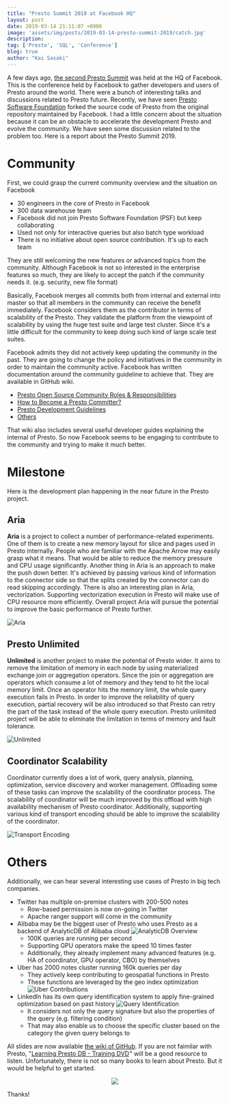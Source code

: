 ```yaml
---
title: "Presto Summit 2019 at Facebook HQ"
layout: post
date: 2019-03-14 21:11:07 +0900
image: 'assets/img/posts/2019-03-14-presto-summit-2019/catch.jpg'
description:
tag: ['Presto', 'SQL', 'Conference']
blog: true
author: "Kai Sasaki"
---
```


A few days ago, [the second Presto Summit](https://www.eventbrite.com/e/presto-summit-tickets-57146078459#) was held at the HQ of Facebook. This is the conference held by Facebook to gather developers and users of Presto around the world. There were a bunch of interesting talks and discussions related to Presto future. Recently, we have seen [Presto Software Foundation](https://prestosql.io/foundation.html) forked the source code of Presto from the original repository maintained by Facebook. I had a little concern about the situation because it can be an obstacle to accelerate the development Presto and evolve the community. We have seen some discussion related to the problem too. Here is a report about the Presto Summit 2019.

# Community

First, we could grasp the current community overview and the situation on Facebook

- 30 engineers in the core of Presto in Facebook
- 300 data warehouse team 
- Facebook did not join Presto Software Foundation (PSF) but keep collaborating
- Used not only for interactive queries but also batch type workload
- There is no initiative about open source contribution. It's up to each team

They are still welcoming the new features or advanced topics from the community. Although Facebook is not so interested in the enterprise features so much, they are likely to accept the patch if the community needs it. (e.g. security, new file format)

Basically, Facebook merges all commits both from internal and external into master so that all members in the community can receive the benefit immediately. Facebook considers them as the contributor in terms of scalability of the Presto. They validate the platform from the viewpoint of scalability by using the huge test suite and large test cluster. Since it's a little difficult for the community to keep doing such kind of large scale test suites. 

Facebook admits they did not actively keep updating the community in the past. They are going to change the policy and initiatives in the community in order to maintain the community active. Facebook has written documentation around the community guideline to achieve that. They are available in GitHub wiki.

- [Presto Open Source Community Roles & Responsibilities](https://github.com/prestodb/presto/wiki/Presto-Open-Source-Community-Roles-&-Responsibilities)
- [How to Become a Presto Committer?](https://github.com/prestodb/presto/wiki/How-to-become-a-Presto-committer%3F)
- [Presto Development Guidelines](https://github.com/prestodb/presto/wiki/Presto-Development-Guidelines)
- [Others](https://github.com/prestodb/presto/wiki)

That wiki also includes several useful developer guides explaining the internal of Presto. So now Facebook seems to be engaging to contribute to the community and trying to make it much better.

# Milestone

Here is the development plan happening in the near future in the Presto project.

## Aria

**Aria** is a project to collect a number of performance-related experiments. One of them is to create a new memory layout for slice and pages used in Presto internally. People who are familiar with the Apache Arrow may easily grasp what it means. That would be able to reduce the memory pressure and CPU usage significantly. Another thing in Aria is an approach to make the push down better. It's achieved by passing various kind of information to the connector side so that the splits created by the connector can do read skipping accordingly. There is also an interesting plan in Aria, vectorization. Supporting vectorization execution in Presto will make use of CPU resource more efficiently. Overall project Aria will pursue the potential to improve the basic performance of Presto further. 

![Aria](assets/img/posts/2019-03-14-presto-summit-2019/aria.png)

## Presto Unlimited

**Unlimited** is another project to make the potential of Presto wider. It aims to remove the limitation of memory in each node by using materialized exchange join or aggregation operators. Since the join or aggregation are operators which consume a lot of memory and they tend to hit the local memory limit. Once an operator hits the memory limit, the whole query execution fails in Presto. In order to improve the reliability of query execution, partial recovery will be also introduced so that Presto can retry the part of the task instead of the whole query execution. Presto unlimited project will be able to eliminate the limitation in terms of memory and fault tolerance. 

![Unlimited](assets/img/posts/2019-03-14-presto-summit-2019/unlimited.png)

## Coordinator Scalability

Coordinator currently does a lot of work, query analysis, planning, optimization, service discovery and worker management. Offloading some of these tasks can improve the scalability of the coordinator process. The scalability of coordinator will be much improved by this offload with high availability mechanism of Presto coordinator. Additionally, supporting various kind of transport encoding should be able to improve the scalability of the coordinator.

![Transport Encoding](assets/img/posts/2019-03-14-presto-summit-2019/transport-encoding.png)


# Others

Additionally, we can hear several interesting use cases of Presto in big tech companies. 

- Twitter has multiple on-premise clusters with 200-500 notes
  - Row-based permission is now on-going in Twitter
  - Apache ranger support will come in the community
- Alibaba may be the biggest user of Presto who uses Presto as a backend of AnalyticDB of Alibaba cloud
![AnalyticDB Overview](assets/img/posts/2019-03-14-presto-summit-2019/analyticdb-overview.png)
  - 100K queries are running per second
  - Supporting GPU operators make the speed 10 times faster
  - Additionally, they already implement many advanced features (e.g. HA of coordinator, GPU operator, CBO) by themselves
- Uber has 2000 notes cluster running 160k queries per day
  - They actively keep contributing to geospatial functions in Presto
  - These functions are leveraged by the geo index optimization
  ![Uber Contributions](assets/img/posts/2019-03-14-presto-summit-2019/user-contributions.png)
- LinkedIn has its own query identification system to apply fine-grained optimization based on past history
  ![Query Identification](assets/img/posts/2019-03-14-presto-summit-2019/query-identification.png)
  - It considers not only the query signature but also the properties of the query (e.g. filtering condition)
  - That may also enable us to choose the specific cluster based on the category the given query belongs to

All slides are now available [the wiki of GitHub](https://github.com/prestodb/presto/wiki/Presto-Summit-2019). If you are not faimilar with Presto, "<a target="_blank" href="https://www.amazon.com/gp/product/B01MSW6BZT/ref=as_li_tl?ie=UTF8&camp=1789&creative=9325&creativeASIN=B01MSW6BZT&linkCode=as2&tag=lewuathe-20&linkId=f11dc25618daac5f54274f6b39509e6f">Learning Presto DB - Training DVD</a><img src="//ir-na.amazon-adsystem.com/e/ir?t=lewuathe-20&l=am2&o=1&a=B01MSW6BZT" width="1" height="1" border="0" alt="" style="border:none !important; margin:0px !important;" />" will be a good resource to listen. Unfortunately, there is not so many books to learn about Presto. But it would be helpful to get started. 

<div style='text-align:center'>
<a target="_blank"  href="https://www.amazon.com/gp/product/B01MSW6BZT/ref=as_li_tl?ie=UTF8&camp=1789&creative=9325&creativeASIN=B01MSW6BZT&linkCode=as2&tag=lewuathe-20&linkId=1887279ea72730c3245dd9d5bc0576f5"><img border="0" src="//ws-na.amazon-adsystem.com/widgets/q?_encoding=UTF8&MarketPlace=US&ASIN=B01MSW6BZT&ServiceVersion=20070822&ID=AsinImage&WS=1&Format=_SL250_&tag=lewuathe-20" ></a><img src="//ir-na.amazon-adsystem.com/e/ir?t=lewuathe-20&l=am2&o=1&a=B01MSW6BZT" width="1" height="1" border="0" alt="" style="border:none !important; margin:0px !important;" />
</div>

Thanks!